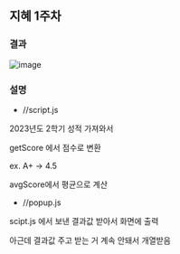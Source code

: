 ## 지혜 1주차

### 결과
![image](https://github.com/plz-graduate/Intro-Extension/assets/129932517/e3d7e080-8949-4bca-9613-2d28f8e2cf38)

### 설명
- //script.js

2023년도 2학기 성적 가져와서

getScore 에서 점수로 변환 

ex. A+ -> 4.5

avgScore에서 평균으로 계산


- //popup.js

scipt.js 에서 보낸 결과값 받아서 화면에 출력

아근데 결과값 주고 받는 거 계속 안돼서 개열받음
